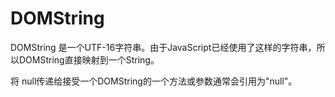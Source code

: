 # DOMString

DOMString 是一个UTF-16字符串。由于JavaScript已经使用了这样的字符串，所以DOMString直接映射到一个String。  

将 null传递给接受一个DOMString的一个方法或参数通常会引用为"null"。